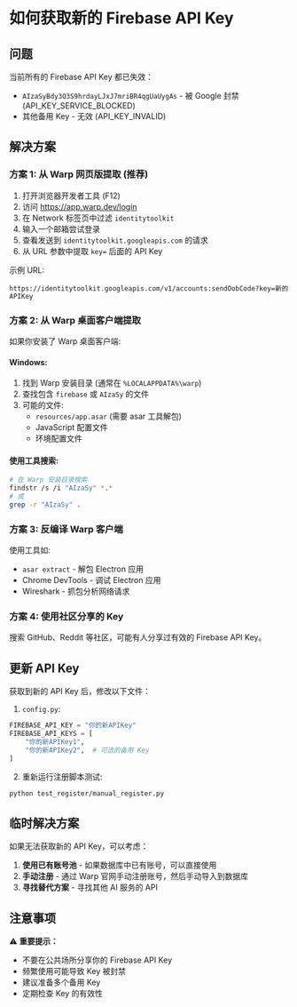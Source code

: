 # 如何获取新的 Firebase API Key

## 问题
当前所有的 Firebase API Key 都已失效：
- `AIzaSyBdy3O3S9hrdayLJxJ7mriBR4qgUaUygAs` - 被 Google 封禁 (API_KEY_SERVICE_BLOCKED)
- 其他备用 Key - 无效 (API_KEY_INVALID)

## 解决方案

### 方案 1: 从 Warp 网页版提取 (推荐)

1. 打开浏览器开发者工具 (F12)
2. 访问 https://app.warp.dev/login
3. 在 Network 标签页中过滤 `identitytoolkit`
4. 输入一个邮箱尝试登录
5. 查看发送到 `identitytoolkit.googleapis.com` 的请求
6. 从 URL 参数中提取 `key=` 后面的 API Key

示例 URL:
```
https://identitytoolkit.googleapis.com/v1/accounts:sendOobCode?key=新的APIKey
```

### 方案 2: 从 Warp 桌面客户端提取

如果你安装了 Warp 桌面客户端:

#### Windows:
1. 找到 Warp 安装目录 (通常在 `%LOCALAPPDATA%\warp`)
2. 查找包含 `firebase` 或 `AIzaSy` 的文件
3. 可能的文件:
   - `resources/app.asar` (需要 asar 工具解包)
   - JavaScript 配置文件
   - 环境配置文件

#### 使用工具搜索:
```bash
# 在 Warp 安装目录搜索
findstr /s /i "AIzaSy" *.*
# 或
grep -r "AIzaSy" .
```

### 方案 3: 反编译 Warp 客户端

使用工具如:
- `asar extract` - 解包 Electron 应用
- Chrome DevTools - 调试 Electron 应用
- Wireshark - 抓包分析网络请求

### 方案 4: 使用社区分享的 Key

搜索 GitHub、Reddit 等社区，可能有人分享过有效的 Firebase API Key。

## 更新 API Key

获取到新的 API Key 后，修改以下文件：

1. `config.py`:
```python
FIREBASE_API_KEY = "你的新APIKey"
FIREBASE_API_KEYS = [
    "你的新APIKey1",
    "你的新APIKey2",  # 可选的备用 Key
]
```

2. 重新运行注册脚本测试:
```bash
python test_register/manual_register.py
```

## 临时解决方案

如果无法获取新的 API Key，可以考虑：

1. **使用已有账号池** - 如果数据库中已有账号，可以直接使用
2. **手动注册** - 通过 Warp 官网手动注册账号，然后手动导入到数据库
3. **寻找替代方案** - 寻找其他 AI 服务的 API

## 注意事项

⚠️ **重要提示：**
- 不要在公共场所分享你的 Firebase API Key
- 频繁使用可能导致 Key 被封禁
- 建议准备多个备用 Key
- 定期检查 Key 的有效性
